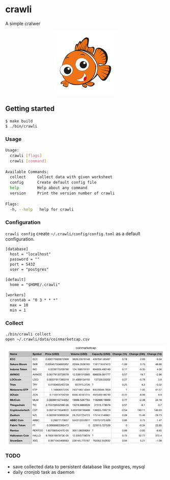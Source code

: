 # crawli

A simple cralwer

<p align="center"><img src="nemo.png" width="200"></p>

## Getting started

```console
$ make build
$ ./bin/crawli
```

### Usage

```sh
Usage:
  crawli [flags]
  crawli [command]

Available Commands:
  collect     Collect data with given worksheet
  config      Create default config file
  help        Help about any command
  version     Print the version number of crawli

Flags:
  -h, --help   help for crawli
```

### Configuration

`crawli config` create `~/.crawli/config/config.toml` as a default configuration.

```
[database]
  host = "localhost"
  password = ""
  port = 5432
  user = "postgres"

[default]
  home = "$HOME/.crawli"

[workers]
  crontab = "0 3 * * *"
  max = 10
  min = 1
```

### Collect

```
./bin/crawli collect
open ~/.crawli/data/coinmarketcap.csv
```

<p align="center">
<img src="output.png"/>
</p>



### TODO

- save collected data to persistent database like postgres, mysql
- daily cronjob task as daemon
